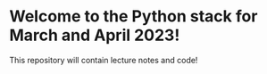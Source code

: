 # Welcome to the Python stack for March and April 2023!

This repository will contain lecture notes and code!